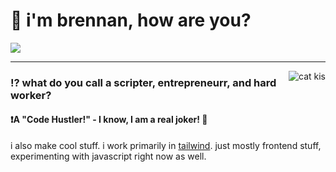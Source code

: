<h1>👋 i'm brennan, how are you?</h1>
<img src="https://skillicons.dev/icons?i=tailwind,html,css,js&perline=30"/>
<hr/>

<img align="right" src="https://64.media.tumblr.com/f3605f059fddff4d608152d00055b9d5/tumblr_oe2fe1mihd1vdlvpao1_400.gif" alt="cat kis"/>
<h3>⁉️ what do you call a scripter, entrepreneurr, and hard worker?</h3>
<h4>❗A "Code Hustler!" - I know, I am a real joker! 🤣</h4>


i also make cool stuff. i work primarily in [tailwind](https://tailwindcss.com/). just mostly frontend stuff, experimenting with javascript right now as well.

